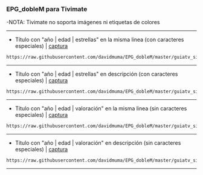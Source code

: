 ### EPG_dobleM para Tivimate
-NOTA: Tivimate no soporta imágenes ni etiquetas de colores
***
- Título con "año | edad | estrellas" en la misma linea (con caracteres especiales) | [captura](https://raw.githubusercontent.com/davidmuma/Canales_dobleM/master/Varios/EPG/Tivimate.jpg)
```
https://raw.githubusercontent.com/davidmuma/EPG_dobleM/master/guiatv_sincolor.xml.gz
```
***
- Título con "año | edad | estrellas" en descripción (con caracteres especiales) | [captura](https://raw.githubusercontent.com/davidmuma/Canales_dobleM/master/Varios/EPG/Tivimate1.jpg)
```
https://raw.githubusercontent.com/davidmuma/EPG_dobleM/master/guiatv_sincolor1.xml.gz
```
***
- Título con "año | edad | valoración" en la misma linea (sin caracteres especiales) | [captura](https://raw.githubusercontent.com/davidmuma/Canales_dobleM/master/Varios/EPG/Tivimate2.jpg)
```
https://raw.githubusercontent.com/davidmuma/EPG_dobleM/master/guiatv_sincolor2.xml.gz
```
***
- Título con "año | edad | valoración" en descripción (sin caracteres especiales) | [captura](https://raw.githubusercontent.com/davidmuma/Canales_dobleM/master/Varios/EPG/Tivimate3.jpg)
```
https://raw.githubusercontent.com/davidmuma/EPG_dobleM/master/guiatv_sincolor3.xml.gz
```
***
